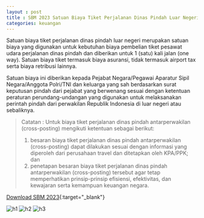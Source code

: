 ```yaml
---
layout : post
title : SBM 2023 Satuan Biaya Tiket Perjalanan Dinas Pindah Luar Negeri (One Way)
categories: keuangan
---
```


Satuan biaya tiket perjalanan dinas pindah luar negeri merupakan satuan biaya yang digunakan untuk kebutuhan biaya pembelian tiket pesawat udara perjalanan dinas pindah dan diberikan untuk 1 (satu) kali jalan (one way). Satuan biaya tiket termasuk biaya asuransi, tidak termasuk airport tax serta biaya retribusi lainnya.

Satuan biaya ini diberikan kepada Pejabat Negara/Pegawai Aparatur Sipil Negara/Anggota Polri/TNI dan keluarga yang sah berdasarkan surat keputusan pindah dari pejabat yang berwenang sesuai dengan ketentuan peraturan perundang-undangan yang digunakan untuk melaksanakan perintah pindah dari perwakilan Republik Indonesia di luar negeri atau sebaliknya.

> Catatan : Untuk biaya tiket perjalanan dinas pindah antarperwakilan (cross-posting) mengikuti ketentuan sebagai berikut:
> 1. besaran biaya tiket perjalanan dinas pindah antarperwakilan (cross-posting) dapat dilakukan sesuai dengan informasi yang diperoleh dari perusahaan travel dan ditetapkan oleh KPA/PPK; dan 
> 2. penetapan besaran biaya tiket perjalanan dinas pindah antarperwakilan (cross-posting) tersebut agar tetap memperhatikan prinsip-prinsip efisiensi, efektivitas, dan kewajaran serta kemampuan keuangan negara.


[Download SBM 2023](https://firebasestorage.googleapis.com/v0/b/geotag-b7d33.appspot.com/o/SBM_2023.pdf?alt=media&token=228220bb-e660-47cd-bb6f-ef614ad11018){:target="_blank"}

![h1](https://firebasestorage.googleapis.com/v0/b/geotag-b7d33.appspot.com/o/SBM_2023_page-0028.jpg?alt=media&token=200f018f-41e4-4ca5-8ab3-c3c3c66bcddc)
![h2](https://firebasestorage.googleapis.com/v0/b/geotag-b7d33.appspot.com/o/SBM_2023_page-0029.jpg?alt=media&token=ed2f1ce3-e5e0-4613-ae35-6058624f7888)
![h3](https://firebasestorage.googleapis.com/v0/b/geotag-b7d33.appspot.com/o/SBM_2023_page-0030.jpg?alt=media&token=0adbdce7-0e1c-46bc-b9e5-3c31eaf934a3)
